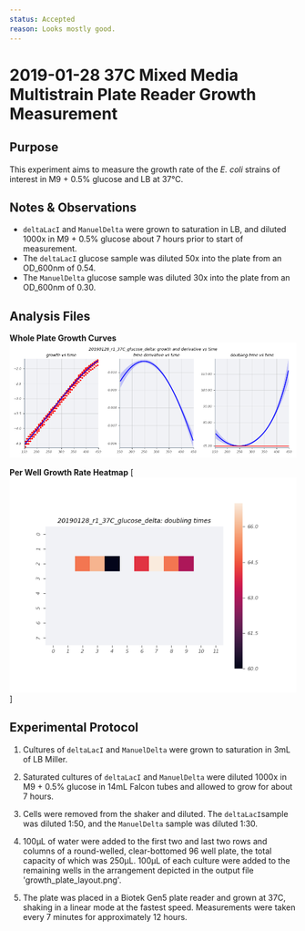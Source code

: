 ```yaml
---
status: Accepted 
reason: Looks mostly good.
---
```


# 2019-01-28 37C Mixed Media Multistrain Plate Reader Growth Measurement

## Purpose
This experiment aims to measure the growth rate of the *E. coli* strains of interest in M9 + 0.5% glucose and LB at 37°C.

## Notes & Observations
* `deltaLacI` and `ManuelDelta` were grown to saturation in LB, and diluted 1000x in M9 + 0.5% glucose about 7 hours prior to start of measurement.
* The `deltaLacI` glucose sample was diluted 50x into the plate from an OD_600nm of 0.54.
* The `ManuelDelta` glucose sample was diluted 30x into the plate from an OD_600nm of 0.30.

## Analysis Files

**Whole Plate Growth Curves**
![plate layout](output/delta_glucose/gp_output_curves.png)

**Per Well Growth Rate Heatmap**
[![growth curves](output/delta_glucose/per_well_doubling_times_heatmap.png)]

## Experimental Protocol

1. Cultures of `deltaLacI` and `ManuelDelta` were grown to saturation in 3mL of LB Miller.

2. Saturated cultures of `deltaLacI` and `ManuelDelta` were diluted 1000x in M9 + 0.5% glucose in 14mL Falcon tubes and allowed to grow for about 7 hours.

3. Cells were removed from the shaker and diluted. The `deltaLacI`sample was diluted 1:50, and the `ManuelDelta` sample was diluted 1:30.

4. 100µL of water were added to the first two and last two rows and columns of a round-welled, clear-bottomed 96 well plate, the total capacity of which was 250µL. 100µL of each culture were added to the remaining wells in the arrangement depicted in the output file 'growth_plate_layout.png'.

5. The plate was placed in a Biotek Gen5 plate reader and grown at 37C, shaking in a linear mode at the fastest speed. Measurements were taken every 7 minutes for approximately 12 hours.